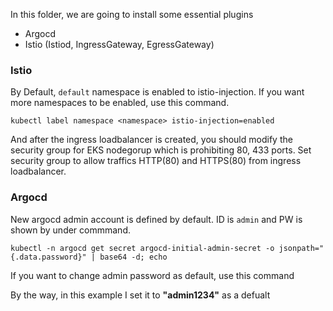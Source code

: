 In this folder, we are going to install some essential plugins

* Argocd
* Istio (Istiod, IngressGateway, EgressGateway)

### Istio

By Default, `default` namespace is enabled to istio-injection.
If you want more namespaces to be enabled, use this command.

`kubectl label namespace <namespace> istio-injection=enabled`

And after the ingress loadbalancer is created, you should modify the security group for EKS nodegorup which is prohibiting 80, 433 ports.
Set security group to allow traffics HTTP(80) and HTTPS(80) from ingress loadbalancer.

### Argocd

New argocd admin account is defined by default. ID is `admin` and PW is shown by under commmand.

`kubectl -n argocd get secret argocd-initial-admin-secret -o jsonpath="{.data.password}" | base64 -d; echo`

If you want to change admin password as default, use this command

By the way, in this example I set it to **"admin1234"** as a defualt